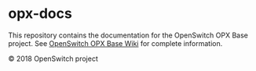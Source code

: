 # opx-docs
This repository contains the documentation for the OpenSwitch OPX Base project. See [OpenSwitch OPX Base Wiki](https://github.com/open-switch/opx-docs/wiki) for complete information.

© 2018 OpenSwitch project
